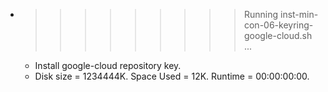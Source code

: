 * >>>>>>>>> Running inst-min-con-06-keyring-google-cloud.sh ...
  * Install google-cloud repository key.
  * Disk size = 1234444K. Space Used = 12K. Runtime = 00:00:00:00.

